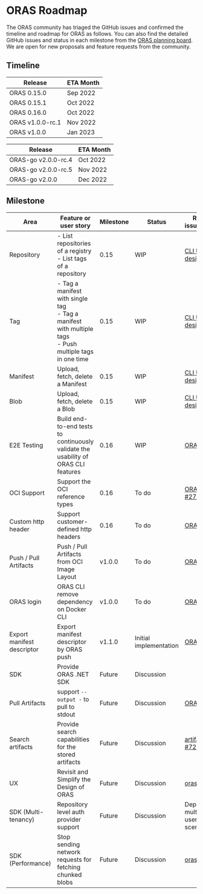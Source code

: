 # ORAS Roadmap

The ORAS community has triaged the GitHub issues and confirmed the timeline and roadmap for ORAS as follows. You can also find the detailed GitHub issues and status in each milestone from the [ORAS planning board](https://github.com/orgs/oras-project/projects/2/views/2). We are open for new proposals and feature requests from the community.

## Timeline

| Release | ETA Month |
| --- | --- |
| ORAS 0.15.0 | Sep 2022 |
| ORAS 0.15.1 | Oct 2022|
| ORAS 0.16.0 | Oct 2022 |
| ORAS v1.0.0-rc.1 | Nov 2022 |
| ORAS v1.0.0 | Jan 2023 |

| Release | ETA Month |
| --- | --- |
| ORAS-go v2.0.0-rc.4 | Oct 2022 | 
| ORAS-go v2.0.0-rc.5 | Nov 2022 |
| ORAS-go v2.0.0 | Dec 2022 |

## Milestone

|Area | Feature or user story | Milestone |  Status | Related issue/design |
| --- | --- | --- | --- |  --- |
|Repository |- List repositories of a registry </br> -  List tags of a repository|0.15 | WIP| [CLI UX design](https://hackmd.io/aLxws7mhSZukfFzx3PKq3w?view#Repository--Tags) |
|Tag |- Tag a manifest with single tag </br> - Tag a manifest with multiple tags </br> - Push multiple tags in one time |0.15 |WIP| [CLI UX design](https://hackmd.io/aLxws7mhSZukfFzx3PKq3w?view#Repository--Tags) |
|Manifest | Upload, fetch, delete a Manifest |0.15 |WIP| [CLI UX design](https://hackmd.io/aLxws7mhSZukfFzx3PKq3w?view#Blob) |
|Blob| Upload, fetch, delete a Blob |0.15 |WIP| [CLI UX design](https://hackmd.io/aLxws7mhSZukfFzx3PKq3w?view#Blob) |
|E2E Testing | Build end-to-end tests to continuously validate the usability of ORAS CLI features | 0.16 |  WIP | [ORAS #523](https://github.com/oras-project/oras/issues/523)
|OCI Support | Support the OCI reference types | 0.16 | To do | [ORAS-go #271](https://github.com/oras-project/oras-go/issues/271) |
|Custom http header | Support customer-defined http headers | 0.16 | To do | [ORAS #503](https://github.com/oras-project/oras/issues/503)
| Push / Pull Artifacts | Push / Pull Artifacts from OCI Image Layout | v1.0.0 | To do | [ORAS #378](https://github.com/oras-project/oras/issues/378)
| ORAS login | ORAS CLI remove dependency on Docker CLI | v1.0.0 |To do | [ORAS #414](https://github.com/oras-project/oras/issues/414) |
| Export manifest descriptor | Export manifest descriptor by ORAS push | v1.1.0 | Initial implementation | [ORAS #497](https://github.com/oras-project/oras/issues/497)
| SDK | Provide ORAS .NET SDK | Future | Discussion | 
| Pull Artifacts | support ``--output -`` to pull to stdout | Future |  Discussion | [ORAS #346](https://github.com/oras-project/oras/issues/346) | 
| Search artifacts | Provide search capabilities for the stored artifacts | Future |  Discussion | [artifact-spec #72](https://github.com/oras-project/artifacts-spec/issues/72)
| UX | Revisit and Simplify the Design of ORAS | Future |  Discussion | [oras #304](https://github.com/oras-project/oras/issues/304) |
| SDK (Multi-tenancy) | Repository level auth provider support | Future | Discussion | Depends on multi-tenant user scenario | [oras-go #136](https://github.com/oras-project/oras-go/issues/136)
| SDK (Performance) | Stop sending network requests for fetching chunked blobs | Future |  Discussion | [oras-go 126](https://github.com/oras-project/oras-go/issues/126)|


